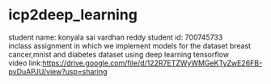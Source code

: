 # icp2deep_learning <br>
student name: konyala sai vardhan reddy student id: 700745733 <br>
inclass assignment in which we implement models for the dataset breast cancer,mnist and diabetes dataset using deep learning tensorflow <br> 
video link:https://drive.google.com/file/d/122R7ETZWyWMGeKTyZwE26FB-pvDuAPJU/view?usp=sharing <br>
